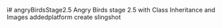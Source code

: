 i# angryBirdsStage2.5
Angry Birds stage 2.5 with Class Inheritance and Images 
addedplatform create slingshot

